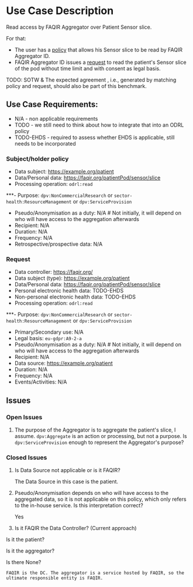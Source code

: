 # Use Case Description

Read access by FAQIR Aggregator over Patient Sensor slice. 

For that:
- The user has a [policy](policy-23.ttl) that allows his Sensor slice to be read by FAQIR Aggregator ID.
- FAQIR Aggregator ID issues a [request](request-23.ttl) to read the patient's Sensor slice of the pod without time limit and with consent as legal basis.

TODO: SOTW & The expected agreement , i.e., generated by matching policy and request, should also be part of this benchmark.

## Use Case Requirements:

- N/A - non applicable requirements
- TODO - we still need to think about how to integrate that into an ODRL policy
- TODO-EHDS - required to assess whether EHDS is applicable, still needs to be incorporated 

### Subject/holder policy

- Data subject: <https://example.org/patient>
- Data/Personal data: <https://faqir.org/patientPod/sensor/slice>
- Processing operation: `odrl:read`

***- Purpose: `dpv:NonCommercialResearch` or `sector-health:ResourceManagement` or `dpv:ServiceProvision`
- Pseudo/Anonymisation as a duty: N/A # Not initially, it will depend on who will have access to the aggregation afterwards
- Recipient: N/A
- Duration: N/A
- Frequency: N/A
- Retrospective/prospective data: N/A

### Request

- Data controller: <https://faqir.org/>
- Data subject (type): <https://example.org/patient>
- Data/Personal data: <https://faqir.org/patientPod/sensor/slice>
- Personal electronic health data: TODO-EHDS
- Non-personal electronic health data: TODO-EHDS
- Processing operation: `odrl:read`

***- Purpose: `dpv:NonCommercialResearch` or `sector-health:ResourceManagement` or `dpv:ServiceProvision`
- Primary/Secondary use: N/A
- Legal basis: `eu-gdpr:A9-2-a`
- Pseudo/Anonymisation as a duty: N/A # Not initially, it will depend on who will have access to the aggregation afterwards
- Recipient: N/A
- Data source: <https://example.org/patient> 
- Duration: N/A
- Frequency: N/A
- Events/Activities: N/A

## Issues
### Open Issues

1. The purpose of the Aggregator is to aggregate the patient's slice, I assume. `dpv:Aggregate` is an action or processing, but not a purpose. Is `dpv:ServiceProvision` enough to represent the Aggregator's purpose?

### Closed Issues

1. Is Data Source not applicable or is it FAQIR?

    The Data Source in this case is the patient.

2. Pseudo/Anonymisation depends on who will have access to the aggregated data, so it is not applicable on this policy, which only refers to the in-house service. Is this interpretation correct?

    Yes

3. Is it FAQIR the Data Controller? (Current approach)

Is it the patient?

Is it the aggregator?

Is there None?

    FAQIR is the DC. The aggregator is a service hosted by FAQIR, so the ultimate responsible entity is FAQIR.